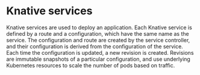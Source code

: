 # Knative services

Knative services are used to deploy an application. Each Knative service is defined by a route and a configuration, which have the same name as the service. The configuration and route are created by the service controller, and their configuration is derived from the configuration of the service. Each time the configuration is updated, a new revision is created. Revisions are immutable snapshots of a particular configuration, and use underlying Kubernetes resources to scale the number of pods based on traffic.
